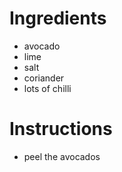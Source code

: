 # Ingredients
- avocado
- lime
- salt
- coriander
- lots of chilli
# Instructions
- peel the avocados
